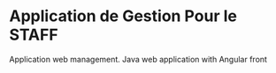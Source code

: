 # Application de Gestion Pour le STAFF
 Application web management. 
 Java web application with Angular front

